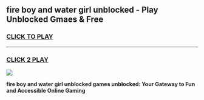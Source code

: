 
## fire boy and water girl unblocked - Play Unblocked Gmaes & Free
<h3>
<a href="https://news.freeplayer.one?title=fire_boy_and_water_girl_unblocked&ref=16F">CLICK TO PLAY</a></h3>
<hr>

<h3>
<a href="https://news.freeplayer.one?title=fire_boy_and_water_girl_unblocked&ref=16F">CLICK 2 PLAY</a>
  
</h3>

<a href="https://news.freeplayer.one?title=fire_boy_and_water_girl_unblocked&ref=16F/"><img src="https://clearcache.store/games.png"></a>


**fire boy and water girl unblocked games unblocked: Your Gateway to Fun and Accessible Online Gaming**
